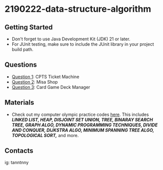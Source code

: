 # 2190222-data-structure-algorithm

## Getting Started
* Don't forget to use Java Development Kit (JDK) 21 or later.
* For JUnit testing, make sure to include the JUnit library in your project build path.

## Questions
* [Question 1](https://www.mycourseville.com/sites/all/modules/courseville/files/ckfinder/userfiles/100000371546748/files/Q1_toStudent_68921f290eb89.zip): CPTS Ticket Machine
* [Question 2](https://www.mycourseville.com/sites/all/modules/courseville/files/ckfinder/userfiles/100000371546748/files/Q2_toStudent_68921f9ddd4a6.zip): Misa Shop
* [Question 3](https://www.mycourseville.com/sites/all/modules/courseville/files/ckfinder/userfiles/100000371546748/files/Q3_toStudent_6892265a187a5.zip): Card Game Deck Manager

## Materials
* Check out my computer olympic practice codes [here](https://github.com/tanntnny/como). This includes ***LINKED LIST, HEAP, DISJOINT SET UNION, TREE, BINARAY SEARCH TREE, GRAPH ALGO, DYNAMIC PROGRAMMING TECHNIQUES, DIVIDE AND CONQUER, DIJKSTRA ALGO, MINIMUM SPANNING TREE ALGO, TOPOLOGICAL SORT,*** and more.

## Contacts
ig: tanntnny